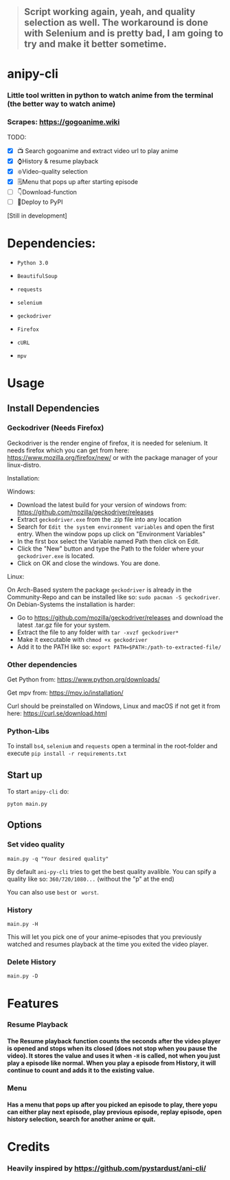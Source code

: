 > ## Script working again, yeah, and quality selection as well. The workaround is done with Selenium and is pretty bad, I am going to try and make it better sometime.

# anipy-cli
### Little tool written in python to watch anime from the terminal (the better way to watch anime)
### Scrapes: https://gogoanime.wiki

TODO:
- [x] 📺 Search gogoanime and extract video url to play anime 
- [x] ⌚History & resume playback 
- [x] ❇️Video-quality selection 
- [x] 🗒️Menu that pops up after starting episode 
- [ ] 👇Download-function
- [ ] 🚀Deploy to PyPI

[Still in development]

# Dependencies:
- `Python 3.0`

- `BeautifulSoup`

- `requests`

- `selenium`

- `geckodriver`

- `Firefox`

- `cURL`

- `mpv`
 

# Usage

## Install Dependencies
### Geckodriver (Needs Firefox)
Geckodriver is the render engine of firefox, it is needed for selenium. It needs firefox which you can get from here: https://www.mozilla.org/firefox/new/ or with the package manager of your linux-distro.

Installation:

Windows:

- Download the latest build for your version of windows from: https://github.com/mozilla/geckodriver/releases
- Extract `geckodriver.exe` from the .zip file into any location
- Search for `Edit the system environment variables` and open the first entry. When the window pops up click on "Environment Variables"
- In the first box select the Variable named Path then click on Edit.
- Click the "New" button and type the Path to the folder where your `geckodriver.exe` is located. 
- Click on OK and close the windows. You are done.

Linux: 

On Arch-Based system the package `geckodriver` is already in the Community-Repo and can be installed like so: `sudo pacman -S geckodriver`. On Debian-Systems the installation is harder:

- Go to https://github.com/mozilla/geckodriver/releases and download the latest .tar.gz file for your system.
- Extract the file to any folder with `tar -xvzf geckodriver*`
- Make it executable with `chmod +x geckodriver`
- Add it to the PATH like so: `export PATH=$PATH:/path-to-extracted-file/`

### Other dependencies
Get Python from: https://www.python.org/downloads/

Get mpv from: https://mpv.io/installation/

Curl should be preinstalled on Windows, Linux and macOS if not get it from here: https://curl.se/download.html

### Python-Libs

To install `bs4`, `selenium` and `requests` open a terminal in the root-folder and execute `pip install -r requirements.txt`

## Start up 
To start `anipy-cli` do:

`pyton main.py`

## Options
### Set video quality
`main.py -q "Your desired quality"` 

By default `ani-py-cli` tries to get the best quality avalible. You can spify a quality like so: `360/720/1080...` (without the "p" at the end)

You can also use  `best` or ` worst`.

### History
`main.py -H`

This will let you pick one of your anime-episodes that you previously watched and resumes playback at the time you exited the video player.


### Delete History

`main.py -D`

# Features
### Resume Playback
#### The Resume playback function counts the seconds after the video player is opened and stops when its closed (does not stop when you pause the video). It stores the value and uses it when `-H` is called, not when you just play a episode like normal. When you play a episode from History, it will continue to count and adds it to the existing value.    

### Menu
#### Has a menu that pops up after you picked an episode to play, there yopu can either play next episode, play previous episode, replay episode, open history selection, search for another anime or quit.

# Credits
### Heavily inspired by https://github.com/pystardust/ani-cli/
